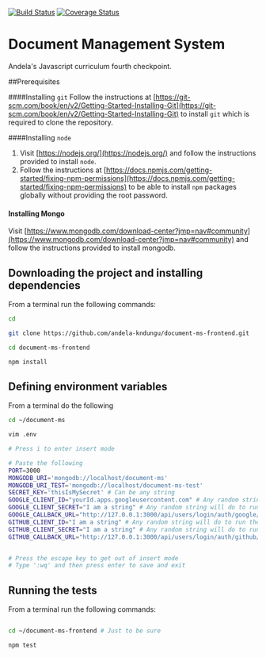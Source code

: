 [![Build Status](https://travis-ci.org/andela-kndungu/document-ms-frontend.svg?branch=master)](https://travis-ci.org/andela-kndungu/document-ms-frontend)
[![Coverage Status](https://coveralls.io/repos/github/andela-kndungu/document-ms-frontend/badge.svg?branch=master)](https://coveralls.io/github/andela-kndungu/document-ms-frontend?branch=master)

# Document Management System

Andela's Javascript curriculum fourth checkpoint.


##Prerequisites

####Installing `git`
Follow the instructions at [https://git-scm.com/book/en/v2/Getting-Started-Installing-Git](https://git-scm.com/book/en/v2/Getting-Started-Installing-Git) to install `git` which is required to clone the repository.

####Installing `node`
1. Visit [https://nodejs.org/](https://nodejs.org/) and follow the instructions provided to install `node`.
2. Follow the instructions at [https://docs.npmjs.com/getting-started/fixing-npm-permissions](https://docs.npmjs.com/getting-started/fixing-npm-permissions) to be able to install `npm` packages globally without providing the root password.

#### Installing Mongo
Visit [https://www.mongodb.com/download-center?jmp=nav#community](https://www.mongodb.com/download-center?jmp=nav#community) and follow the instructions provided to install mongodb.

## Downloading the project and installing dependencies
From a terminal run the following commands:

```bash
cd

git clone https://github.com/andela-kndungu/document-ms-frontend.git

cd document-ms-frontend

npm install
```

## Defining environment variables
From a terminal do the following

```bash
cd ~/document-ms

vim .env

# Press i to enter insert mode

# Paste the following
PORT=3000
MONGODB_URI='mongodb://localhost/document-ms'
MONGODB_URI_TEST='mongodb://localhost/document-ms-test'
SECRET_KEY='thisIsMySecret' # Can be any string
GOOGLE_CLIENT_ID="yourId.apps.googleusercontent.com" # Any random string will do to run the tests
GOOGLE_CLIENT_SECRET="I am a string" # Any random string will do to run the tests
GOOGLE_CALLBACK_URL="http://127.0.0.1:3000/api/users/login/auth/google/callback"
GITHUB_CLIENT_ID="I am a string" # Any random string will do to run the tests
GITHUB_CLIENT_SECRET="I am a string" # Any random string will do to run the tests
GITHUB_CALLBACK_URL="http://127.0.0.1:3000/api/users/login/auth/github/callback"


# Press the escape key to get out of insert mode
# Type ':wq' and then press enter to save and exit

```

## Running the tests
From a terminal run the following commands:

```bash

cd ~/document-ms-frontend # Just to be sure

npm test
```
